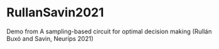 # RullanSavin2021
Demo from A sampling-based circuit for optimal decision making (Rullán Buxó and Savin, Neurips 2021)
